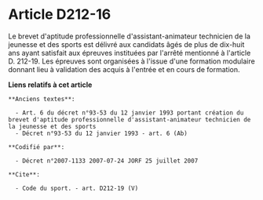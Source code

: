 # Article D212-16

Le brevet d'aptitude professionnelle d'assistant-animateur technicien de la jeunesse et des sports est délivré aux candidats
âgés de plus de dix-huit ans ayant satisfait aux épreuves instituées par l'arrêté mentionné à l'article D. 212-19. Les
épreuves sont organisées à l'issue d'une formation modulaire donnant lieu à validation des acquis à l'entrée et en cours de
formation.

**Liens relatifs à cet article**

	**Anciens textes**:

	  - Art. 6 du décret n°93-53 du 12 janvier 1993 portant création du brevet d'aptitude professionnelle d'assistant-animateur technicien de la jeunesse et des sports
	  - Décret n°93-53 du 12 janvier 1993 - art. 6 (Ab)

	**Codifié par**:

	  - Décret n°2007-1133 2007-07-24 JORF 25 juillet 2007

	**Cite**:

	  - Code du sport. - art. D212-19 (V)
